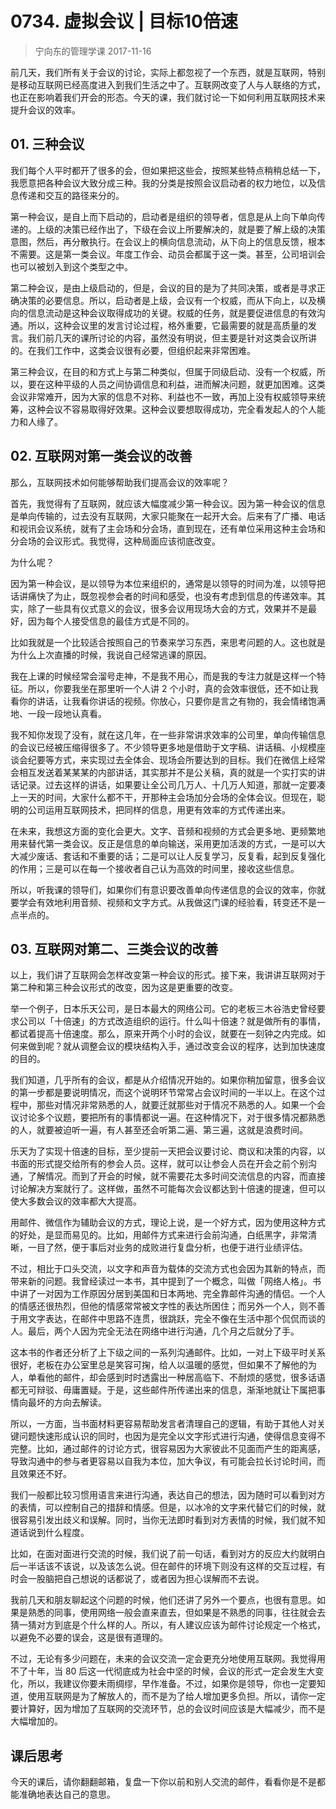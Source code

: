# 0734. 虚拟会议 | 目标10倍速
> 宁向东的管理学课
2017-11-16

前几天，我们所有关于会议的讨论，实际上都忽视了一个东西，就是互联网，特别是移动互联网已经高度进入到我们生活之中了。互联网改变了人与人联络的方式，也正在影响着我们开会的形态。今天的课，我们就讨论一下如何利用互联网技术来提升会议的效率。

## 01. 三种会议

我们每个人平时都开了很多的会，但如果把这些会，按照某些特点稍稍总结一下，我愿意把各种会议大致分成三种。我的分类是按照会议启动者的权力地位，以及信息传递和交互的路径来分的。

第一种会议，是自上而下启动的，启动者是组织的领导者，信息是从上向下单向传递的。上级的决策已经作出了，下级在会议上所要解决的，就是要了解上级的决策意图，然后，再分散执行。在会议上的横向信息流动，从下向上的信息反馈，根本不需要。这是第一类会议。年度工作会、动员会都属于这一类。甚至，公司培训会也可以被划入到这个类型之中。

第二种会议，是由上级启动的，但是，会议的目的是为了共同决策，或者是寻求正确决策的必要信息。所以，启动者是上级，会议有一个权威，而从下向上，以及横向的信息流动是这种会议取得成功的关键。权威的任务，就是要促进信息的有效沟通。所以，这种会议里的发言讨论过程，格外重要，它最需要的就是高质量的发言。我们前几天的课所讨论的内容，虽然没有明说，但主要是针对这类会议所讲的。在我们工作中，这类会议很有必要，但组织起来非常困难。

第三种会议，在目的和方式上与第二种类似，但属于同级启动、没有一个权威，所以，要在这种平级的人员之间协调信息和利益，进而解决问题，就更加困难。这类会议非常难开，因为大家的信息不对称、利益也不一致，再加上没有权威领导来统筹，这种会议不容易取得好效果。这种会议要想取得成功，完全看发起人的个人能力和人缘了。

## 02. 互联网对第一类会议的改善

那么，互联网技术如何能够帮助我们提高会议的效率呢？

首先，我觉得有了互联网，就应该大幅度减少第一种会议。因为第一种会议的信息是单向传输的，过去没有互联网，大家只能聚在一起开大会。后来有了广播、电话和视讯会议系统，就有了主会场和分会场，直到现在，还有单位采用这种主会场和分会场的会议形式。我觉得，这种局面应该彻底改变。

为什么呢？

因为第一种会议，是以领导为本位来组织的，通常是以领导的时间为准，以领导把话讲痛快了为止，既忽视参会者的时间和感受，也没有考虑到信息的传递效率。其实，除了一些具有仪式意义的会议，很多会议用现场大会的方式，效果并不是最好，因为每个人接受信息的最佳方式是不同的。

比如我就是一个比较适合按照自己的节奏来学习东西，来思考问题的人。这也就是为什么上次直播的时候，我说自己经常逃课的原因。

我在上课的时候经常会溜号走神，不是我不用心，而是我的专注力就是这样一个特征。所以，你要我坐在那里听一个人讲 2 个小时，真的会效率很低，还不如让我看你的讲话，让我看你讲话的视频。你放心，只要你是言之有物的，我会情绪饱满地、一段一段地认真看。

我不知你发现了没有，就在这几年，在一些非常讲求效率的公司里，单向传输信息的会议已经被压缩得很多了。不少领导更多地是借助于文字稿、讲话稿、小规模座谈会纪要等方式，来实现过去全体会、现场会所要达到的目标。我们在微信上经常会相互发送着某某某的内部讲话，其实那并不是公关稿，真的就是一个实打实的讲话记录。过去这样的讲话，如果要让全公司几万人、十几万人知道，那就一定要凑上一天的时间，大家什么都不干，开那种主会场加分会场的全体会议。但现在，聪明的公司运用互联网技术，把同样的信息，用更有效率的方式传递出来。

在未来，我想这方面的变化会更大。文字、音频和视频的方式会更多地、更频繁地用来替代第一类会议。反正是信息的单向输送，采用更加活泼的方式，一是可以大大减少废话、套话和不重要的话；二是可以让人反复学习，反复看，起到反复强化的作用；三是可以在每一个接收者自己认为高效的时间里，接收这些信息。

所以，听我课的领导们，如果你们有意识要改善单向传递信息的会议的效率，你就要学会有效地利用音频、视频和文字方式。从我做这门课的经验看，转变还不是一点半点的。

## 03. 互联网对第二、三类会议的改善

以上，我们讲了互联网会怎样改变第一种会议的形式。接下来，我讲讲互联网对于第二种和第三种会议形式的改变，因为这是更重要的改变。

举一个例子，日本乐天公司，是日本最大的网络公司。它的老板三木谷浩史曾经要求公司以「十倍速」的方式改造组织的运行。什么叫十倍速？就是做所有的事情，都试着提高十倍速度。那么，原来开两个小时的会议，就要在一刻钟之内完成。如何来做到呢？就从调整会议的模块结构入手，通过改变会议的程序，达到加快速度的目的。

我们知道，几乎所有的会议，都是从介绍情况开始的。如果你稍加留意，很多会议的第一步都是要说明情况，而这个说明环节常常占会议时间的一半以上。在这个过程中，那些对情况非常熟悉的人，就要迁就那些对于情况不熟悉的人。如果一个会议讨论多个议题，要把所有的事情都说一遍。在这种情况下，对于很多情况都熟悉的人，就要被迫听一遍，有人甚至还会听第二遍、第三遍，这就是浪费时间。

乐天为了实现十倍速的目标，至少提前一天把会议要讨论、商议和决策的内容，以书面的形式提交给所有的参会人员。这样，就可以让参会人员在开会之前个别沟通，了解情况。而到了开会的时候，就不需要花太多时间交流信息的内容，而直接讨论解决方案就行了。这样做，虽然不可能每次会议都达到十倍速的提速，但可以使大多数会议的效率都大大提高。

用邮件、微信作为辅助会议的方式，理论上说，是一个好方式，因为使用这种方式的好处，是显而易见的。比如，用邮件方式来进行会前沟通，白纸黑字，非常清晰，一目了然，便于事后对业务的成败进行复盘分析，也便于进行业绩评估。

不过，相比于口头交流，以文字和声音为载体的交流方式也会因为其新的特点，而带来新的问题。我曾经读过一本书，其中提到了一个概念，叫做「网络人格」。书中讲了一对因为工作原因分居到美国和日本两地、完全靠邮件沟通的情侣。一个人的情感还很热烈，但他的情感常常被文字性的表达所困住；而另外一个人，则不善于用文字表达，在邮件中思路不连贯，很跳跃，完全不像在生活中那个侃侃而谈的人。最后，两个人因为完全无法在网络中进行沟通，几个月之后就分了手。

这本书的作者还分析了上下级之间的一系列沟通邮件。比如，一对上下级平时关系很好，老板在办公室里总是笑容可掬，给人以温暖的感觉，但如果不了解他的为人，单看他的邮件，却会感到时时透露出一种居高临下、不耐烦的感觉，很多话语都无可辩驳、毋庸置疑。于是，这些邮件所传递出来的信息，渐渐地就让下属把事情向最坏的方向去解读。

所以，一方面，当书面材料更容易帮助发言者清理自己的逻辑，有助于其他人对关键问题快速形成认识的同时，也因为是完全以文字形式进行沟通，使得信息变得不完整。比如，通过邮件的讨论方式，很容易因为大家彼此不见面而产生的距离感，导致沟通中的参与者更容易以自我为本位，加大争议，有可能会拉长讨论时间，而且效果还不好。

我们一般都比较习惯用语言来进行沟通，表达自己的想法，因为随时可以看到对方的表情，可以控制自己的措辞和情感。但是，以冰冷的文字来代替它们的时候，就很容易引发出歧义和误解。同时，当你无法即时看到对方表情的时候，我们就不知道话说到什么程度。

比如，在面对面进行交流的时候，我们说了前一句话，看到对方的反应大约就明白后一半话该不该说，以及该怎么说。但在邮件的环境下则没有这样的交互过程，有时会一股脑把自己想说的话都说了，或者因为担心误解而不去说。

我前几天和朋友聊起这个问题的时候，他们还讲了另外一个要点，也很有意思。如果是熟悉的同事，使用网络一般会直来直去，但如果是不熟悉的同事，往往就会去猜一猜对方到底是个什么样的人。所以，有人建议应该为邮件讨论规定一个格式，以避免不必要的误会，这是很有道理的。

不过，无论有多少问题在，未来的会议交流一定会更充分地使用互联网。我觉得用不了十年，当 80 后这一代彻底成为社会中坚的时候，会议的形式一定会发生大变化，所以，我建议你要未雨绸缪，早作准备。不过，如果你是领导，你也一定要知道，使用互联网是为了解放人的，而不是为了给人增加更多负担。所以，请你一定要计算好，因为增加了互联网的交流环节，总的会议时间应该是大幅减少，而不是大幅增加的。

## 课后思考

今天的课后，请你翻翻邮箱，复盘一下你以前和别人交流的邮件，看看你是不是都能准确地表达自己的意思。


